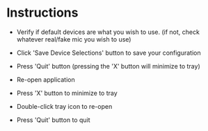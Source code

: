﻿# Instructions

* Verify if default devices are what you wish to use.
(if not, check whatever real/fake mic you wish to use)

* Click 'Save Device Selections' button to save your configuration

* Press 'Quit' button (pressing the 'X' button will minimize to tray)

* Re-open application

* Press 'X' button to minimize to tray

* Double-click tray icon to re-open

* Press 'Quit' button to quit